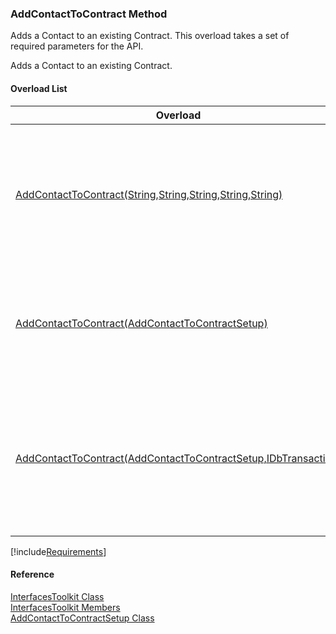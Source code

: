 ﻿### AddContactToContract Method

Adds a Contact to an existing Contract. This overload takes a set of required parameters for the API.

Adds a Contact to an existing Contract.

#### Overload List

| Overload | Description |
| --- | --- |
| [AddContactToContract(String,String,String,String,String)](FChoice.Toolkits.Clarify~FChoice.Toolkits.Clarify.Interfaces.InterfacesToolkit~AddContactToContract(String,String,String,String,String).md) | Adds a Contact to an existing Contract. This overload takes a set of required parameters for the API.   |
| [AddContactToContract(AddContactToContractSetup)](FChoice.Toolkits.Clarify~FChoice.Toolkits.Clarify.Interfaces.InterfacesToolkit~AddContactToContract(AddContactToContractSetup).md) | Adds a Contact to an existing Contract. This overload takes a setup object.   |
| [AddContactToContract(AddContactToContractSetup,IDbTransaction)](FChoice.Toolkits.Clarify~FChoice.Toolkits.Clarify.Interfaces.InterfacesToolkit~AddContactToContract(AddContactToContractSetup,IDbTransaction).md) | Adds a Contact to an existing Contract. This overload takes a setup object and a database transaction.   |

[!include[Requirements](../partials/requirements.md)]



#### Reference

[InterfacesToolkit Class](FChoice.Toolkits.Clarify~FChoice.Toolkits.Clarify.Interfaces.InterfacesToolkit.md)  
[InterfacesToolkit Members](FChoice.Toolkits.Clarify~FChoice.Toolkits.Clarify.Interfaces.InterfacesToolkit_members.md)  
[AddContactToContractSetup Class](FChoice.Toolkits.Clarify~FChoice.Toolkits.Clarify.Interfaces.AddContactToContractSetup.md)